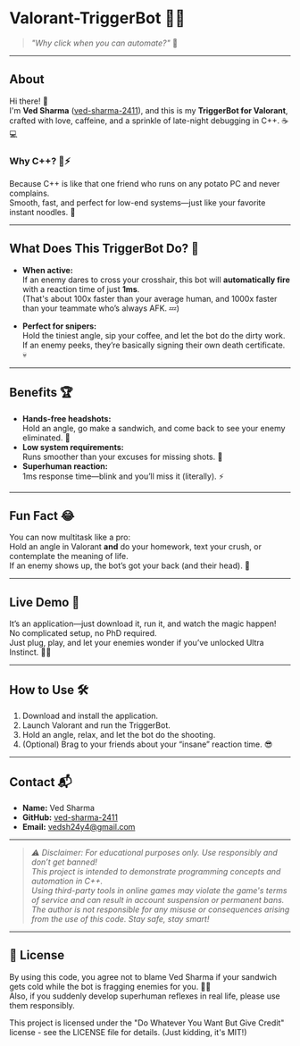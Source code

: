 # Valorant-TriggerBot 🎯🤖

> _"Why click when you can automate?"_ 🚀

---

## About

Hi there! 👋  
I'm **Ved Sharma** ([ved-sharma-2411](https://github.com/ved-sharma-2411)), and this is my **TriggerBot for Valorant**, crafted with love, caffeine, and a sprinkle of late-night debugging in C++. ☕💻

### Why C++? 🥔⚡

Because C++ is like that one friend who runs on any potato PC and never complains.  
Smooth, fast, and perfect for low-end systems—just like your favorite instant noodles. 🍜

---

## What Does This TriggerBot Do? 🔫

- **When active:**  
  If an enemy dares to cross your crosshair, this bot will **automatically fire** with a reaction time of just **1ms**.  
  (That's about 100x faster than your average human, and 1000x faster than your teammate who’s always AFK. 💤)

- **Perfect for snipers:**  
  Hold the tiniest angle, sip your coffee, and let the bot do the dirty work.  
  If an enemy peeks, they’re basically signing their own death certificate. 💀

---

## Benefits 🏆

- **Hands-free headshots:**  
  Hold an angle, go make a sandwich, and come back to see your enemy eliminated. 🥪
- **Low system requirements:**  
  Runs smoother than your excuses for missing shots. 🥲
- **Superhuman reaction:**  
  1ms response time—blink and you’ll miss it (literally). ⚡

---

## Fun Fact 😂

You can now multitask like a pro:  
Hold an angle in Valorant **and** do your homework, text your crush, or contemplate the meaning of life.  
If an enemy shows up, the bot’s got your back (and their head). 🧠

---

## Live Demo 🚦

It’s an application—just download it, run it, and watch the magic happen!  
No complicated setup, no PhD required.  
Just plug, play, and let your enemies wonder if you’ve unlocked Ultra Instinct. 🥷✨

---

## How to Use 🛠️

1. Download and install the application.
2. Launch Valorant and run the TriggerBot.
3. Hold an angle, relax, and let the bot do the shooting.
4. (Optional) Brag to your friends about your “insane” reaction time. 😎

---

## Contact 📬

- **Name:** Ved Sharma
- **GitHub:** [ved-sharma-2411](https://github.com/ved-sharma-2411)
- **Email:** vedsh24y4@gmail.com

---

> _⚠️ Disclaimer: For educational purposes only. Use responsibly and don’t get banned!  
> This project is intended to demonstrate programming concepts and automation in C++.  
> Using third-party tools in online games may violate the game's terms of service and can result in account suspension or permanent bans.  
> The author is not responsible for any misuse or consequences arising from the use of this code. Stay safe, stay smart!_

---

## 📝 License

By using this code, you agree not to blame Ved Sharma if your sandwich gets cold while the bot is fragging enemies for you. 🥪💥  
Also, if you suddenly develop superhuman reflexes in real life, please use them responsibly.

This project is licensed under the "Do Whatever You Want But Give Credit" license - see the LICENSE file for details. (Just kidding, it's MIT!)

